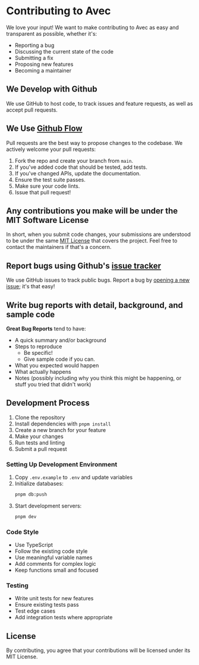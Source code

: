 # Contributing to Avec

We love your input! We want to make contributing to Avec as easy and transparent as possible, whether it's:

- Reporting a bug
- Discussing the current state of the code
- Submitting a fix
- Proposing new features
- Becoming a maintainer

## We Develop with Github
We use GitHub to host code, to track issues and feature requests, as well as accept pull requests.

## We Use [Github Flow](https://guides.github.com/introduction/flow/index.html)
Pull requests are the best way to propose changes to the codebase. We actively welcome your pull requests:

1. Fork the repo and create your branch from `main`.
2. If you've added code that should be tested, add tests.
3. If you've changed APIs, update the documentation.
4. Ensure the test suite passes.
5. Make sure your code lints.
6. Issue that pull request!

## Any contributions you make will be under the MIT Software License
In short, when you submit code changes, your submissions are understood to be under the same [MIT License](http://choosealicense.com/licenses/mit/) that covers the project. Feel free to contact the maintainers if that's a concern.

## Report bugs using Github's [issue tracker](https://github.com/arniber21/RideshareWeb/issues)
We use GitHub issues to track public bugs. Report a bug by [opening a new issue](https://github.com/arniber21/RideshareWeb/issues/new); it's that easy!

## Write bug reports with detail, background, and sample code

**Great Bug Reports** tend to have:

- A quick summary and/or background
- Steps to reproduce
  - Be specific!
  - Give sample code if you can.
- What you expected would happen
- What actually happens
- Notes (possibly including why you think this might be happening, or stuff you tried that didn't work)

## Development Process

1. Clone the repository
2. Install dependencies with `pnpm install`
3. Create a new branch for your feature
4. Make your changes
5. Run tests and linting
6. Submit a pull request

### Setting Up Development Environment

1. Copy `.env.example` to `.env` and update variables
2. Initialize databases:
   ```bash
   pnpm db:push
   ```
3. Start development servers:
   ```bash
   pnpm dev
   ```

### Code Style

- Use TypeScript
- Follow the existing code style
- Use meaningful variable names
- Add comments for complex logic
- Keep functions small and focused

### Testing

- Write unit tests for new features
- Ensure existing tests pass
- Test edge cases
- Add integration tests where appropriate

## License
By contributing, you agree that your contributions will be licensed under its MIT License. 
